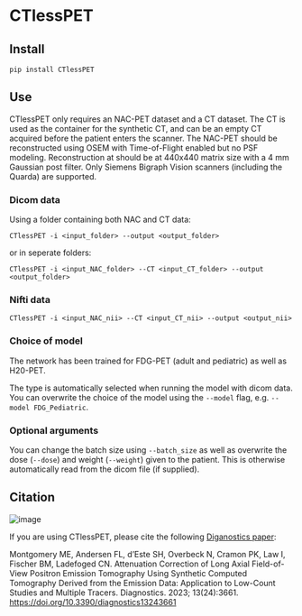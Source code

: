 # CTlessPET 

## Install
`pip install CTlessPET`

## Use
CTlessPET only requires an NAC-PET dataset and a CT dataset. The CT is used as the container for the synthetic CT, and can be an empty CT acquired before the patient enters the scanner. The NAC-PET should be reconstructed using OSEM with Time-of-Flight enabled but no PSF modeling. Reconstruction at should be at 440x440 matrix size with a 4 mm Gaussian post filter. Only Siemens Bigraph Vision scanners (including the Quarda) are supported.

### Dicom data
Using a folder containing both NAC and CT data:
```
CTlessPET -i <input_folder> --output <output_folder>
```
or in seperate folders:
```
CTlessPET -i <input_NAC_folder> --CT <input_CT_folder> --output <output_folder>
```

### Nifti data
```
CTlessPET -i <input_NAC_nii> --CT <input_CT_nii> --output <output_nii>
```

### Choice of model
The network has been trained for FDG-PET (adult and pediatric) as well as H20-PET.

The type is automatically selected when running the model with dicom data. You can overwrite the choice of the model using the `--model` flag, e.g. `--model FDG_Pediatric`.

### Optional arguments
You can change the batch size using `--batch_size` as well as overwrite the dose (`--dose`) and weight (`--weight`)  given to the patient. This is otherwise automatically read from the dicom file (if supplied).

## Citation

![image](https://github.com/DEPICT-RH/CTlessPET/assets/108402980/1de108d4-0d1b-40cb-b88c-ed5d18e5b0c9)

If you are using CTlessPET, please cite the following [Diganostics paper](https://doi.org/10.3390/diagnostics13243661):

Montgomery ME, Andersen FL, d’Este SH, Overbeck N, Cramon PK, Law I, Fischer BM, Ladefoged CN. 
Attenuation Correction of Long Axial Field-of-View Positron Emission Tomography Using Synthetic
Computed Tomography Derived from the Emission Data: Application to Low-Count Studies and Multiple Tracers.
Diagnostics. 2023; 13(24):3661. https://doi.org/10.3390/diagnostics13243661
